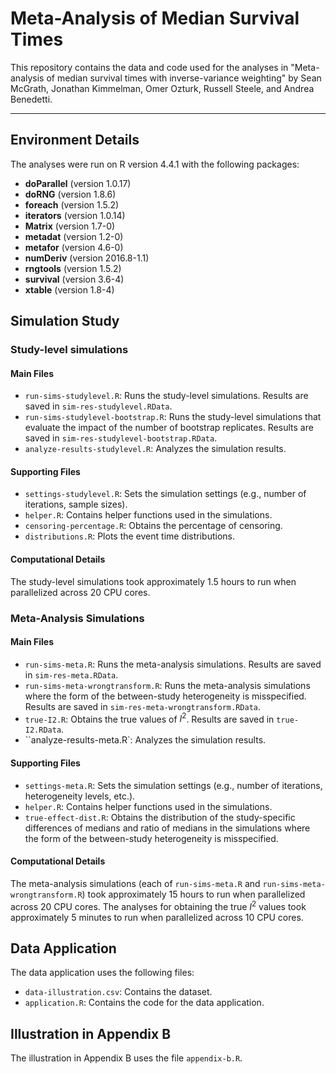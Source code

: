 # Meta-Analysis of Median Survival Times

This repository contains the data and code used for the analyses in "Meta-analysis of median survival times with inverse-variance weighting" by Sean McGrath, Jonathan Kimmelman, Omer Ozturk, Russell Steele, and Andrea Benedetti. 

---

## Environment Details

The analyses were run on R version 4.4.1 with the following packages: 

- **doParallel** (version 1.0.17)
- **doRNG** (version 1.8.6)
- **foreach** (version 1.5.2)
- **iterators** (version 1.0.14)
- **Matrix** (version 1.7-0)
- **metadat** (version 1.2-0)
- **metafor** (version 4.6-0)
- **numDeriv** (version 2016.8-1.1)
- **rngtools** (version 1.5.2)
- **survival** (version 3.6-4)
- **xtable** (version 1.8-4)

## Simulation Study

### Study-level simulations

#### Main Files

- ``run-sims-studylevel.R``: Runs the study-level simulations. Results are saved in ``sim-res-studylevel.RData``.
- ``run-sims-studylevel-bootstrap.R``: Runs the study-level simulations that evaluate the impact of the number of bootstrap replicates. Results are saved in ``sim-res-studylevel-bootstrap.RData``.
- ``analyze-results-studylevel.R``: Analyzes the simulation results.

#### Supporting Files

- ``settings-studylevel.R``: Sets the simulation settings (e.g., number of iterations, sample sizes).
- ``helper.R``: Contains helper functions used in the simulations.
- ``censoring-percentage.R``: Obtains the percentage of censoring.
- ``distributions.R``: Plots the event time distributions.

#### Computational Details

The study-level simulations took approximately 1.5 hours to run when parallelized across 20 CPU cores. 

### Meta-Analysis Simulations

#### Main Files

- ``run-sims-meta.R``: Runs the meta-analysis simulations. Results are saved in ``sim-res-meta.RData``.
- ``run-sims-meta-wrongtransform.R``: Runs the meta-analysis simulations where the form of the between-study heterogeneity is misspecified. Results are saved in ``sim-res-meta-wrongtransform.RData``.
- ``true-I2.R``: Obtains the true values of $I^2$. Results are saved in ``true-I2.RData``.
- ``analyze-results-meta.R`: Analyzes the simulation results.

#### Supporting Files

- ``settings-meta.R``: Sets the simulation settings (e.g., number of iterations, heterogeneity levels, etc.).
- ``helper.R``: Contains helper functions used in the simulations.
- ``true-effect-dist.R``: Obtains the distribution of the study-specific differences of medians and ratio of medians in the simulations where the form of the between-study heterogeneity is misspecified.

#### Computational Details

The meta-analysis simulations (each of ``run-sims-meta.R`` and ``run-sims-meta-wrongtransform.R``) took approximately 15 hours to run when parallelized across 20 CPU cores. The analyses for obtaining the true $I^2$ values took approximately 5 minutes to run when parallelized across 10 CPU cores. 

## Data Application

The data application uses the following files: 

- ``data-illustration.csv``: Contains the dataset.
- ``application.R``: Contains the code for the data application.

## Illustration in Appendix B

The illustration in Appendix B uses the file ``appendix-b.R``.
